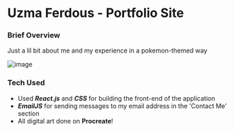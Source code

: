 # Uzma Ferdous - Portfolio Site
### Brief Overview ###
Just a lil bit about me and my experience in a pokemon-themed way

![image](https://github.com/user-attachments/assets/cab94a56-36e8-42d1-ba60-dba8a1f498e6)

### Tech Used ###
- Used **_React.js_** and **_CSS_** for building the front-end of the application
- **_EmailJS_** for sending messages to my email address in the 'Contact Me' section
- All digital art done on **Procreate**!
